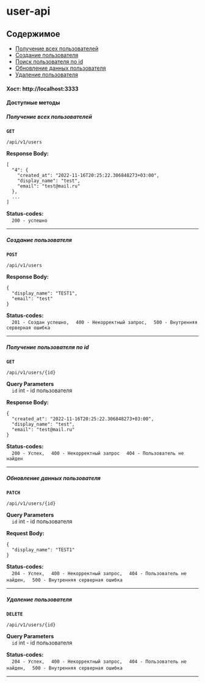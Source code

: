 # user-api

## Содержимое

- [Получение всех пользователей](#получение-всех-пользователей)
- [Создание пользователя](#создание-пользователя)
- [Поиск пользователя по id](#получение-пользователя-по-id)
- [Обновление данных пользователя](#обновление-данных-пользователя)
- [Удаление пользователя](#удаление-пользователя)

#### Хост: http://localhost:3333

#### Доступные методы

##### Получение всех пользователей

**`GET`**

 ```text
/api/v1/users
```
**Response Body:**

```json5
[
  "4": {
    "created_at": "2022-11-16T20:25:22.306848273+03:00",
    "display_name": "test",
    "email": "test@mail.ru"
  },
  ...
]
```

**Status-codes:**  
&emsp;```200 - успешно```
****

##### Создание пользователя

**`POST`**

 ```text
/api/v1/users
```
**Response Body:**

```json5
{
  "display_name": "TEST1",
  "email": "test"
}
```

**Status-codes:**  
&emsp;```201 - Создан успешно,```
&emsp;```400 - Некорректный запрос,```
&emsp;```500 - Внутренняя серверная ошибка```
****

##### Получение пользователя по id

**`GET`**

 ```text
/api/v1/users/{id}
```
**Query Parameters**  
&emsp;```id``` int - id пользователя

**Response Body:**

```json5
{
  "created_at": "2022-11-16T20:25:22.306848273+03:00",
  "display_name": "test",
  "email": "test@mail.ru"
}
```

**Status-codes:**  
&emsp;```200 - Успех,```
&emsp;```400 - Некорректный запрос```
&emsp;```404 - Пользователь не найден```
****

##### Обновление данных пользователя

**`PATCH`**

 ```text
/api/v1/users/{id}
```
**Query Parameters**  
&emsp;```id``` int - id пользователя

**Request Body:**

```json5
{
  "display_name": "TEST1"
}
```

**Status-codes:**  
&emsp;```204 - Успех,```
&emsp;```400 - Некорректный запрос,```
&emsp;```404 - Пользователь не найден,```
&emsp;```500 - Внутренняя серверная ошибка```
****

##### Удаление пользователя

**`DELETE`**

 ```text
/api/v1/users/{id}
```
**Query Parameters**  
&emsp;```id``` int - id пользователя

**Status-codes:**  
&emsp;```204 - Успех,```
&emsp;```400 - Некорректный запрос,```
&emsp;```404 - Пользователь не найден,```
&emsp;```500 - Внутренняя серверная ошибка```
****